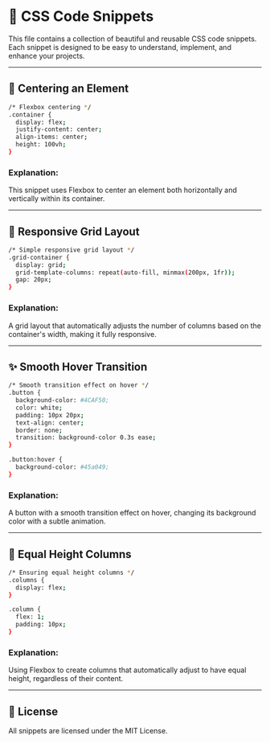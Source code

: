 # 🎨 CSS Code Snippets

This file contains a collection of beautiful and reusable CSS code snippets. Each snippet is designed to be easy to understand, implement, and enhance your projects.

---

## 📌 Centering an Element

```bash
/* Flexbox centering */
.container {
  display: flex;
  justify-content: center;
  align-items: center;
  height: 100vh;
}
```

### Explanation:
This snippet uses Flexbox to center an element both horizontally and vertically within its container.

---

## 🌟 Responsive Grid Layout

```bash
/* Simple responsive grid layout */
.grid-container {
  display: grid;
  grid-template-columns: repeat(auto-fill, minmax(200px, 1fr));
  gap: 20px;
}
```

### Explanation:
A grid layout that automatically adjusts the number of columns based on the container's width, making it fully responsive.

---

## ✨ Smooth Hover Transition

```bash
/* Smooth transition effect on hover */
.button {
  background-color: #4CAF50;
  color: white;
  padding: 10px 20px;
  text-align: center;
  border: none;
  transition: background-color 0.3s ease;
}

.button:hover {
  background-color: #45a049;
}
```

### Explanation:
A button with a smooth transition effect on hover, changing its background color with a subtle animation.

---

## 📏 Equal Height Columns

```bash
/* Ensuring equal height columns */
.columns {
  display: flex;
}

.column {
  flex: 1;
  padding: 10px;
}
```

### Explanation:
Using Flexbox to create columns that automatically adjust to have equal height, regardless of their content.

---

## 🔗 License

All snippets are licensed under the MIT License.
